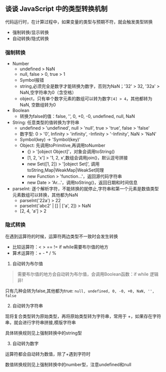 ## 谈谈 JavaScript 中的类型转换机制
代码运行时，在计算过程中，如果变量的类型与预期不符，就会触发类型转换
- 强制转换/显示转换
- 自动转换/隐式转换

### 强制转换
- Number
  - undefined > NaN
  - null, false > 0, true > 1
  - Symbol报错
  - string,必须完全是数字才能转换为数字，否则为NaN；'32' > 32, '32a' > NaN,空字符串为0（含空格）
  - object，只有单个数字元素的数组可以转为数字`[4] > 4`，其他都转为NaN, 空数组转为0
- Boolean
  - 转换为false的值：false, '', 0, +0, -0, undefined, null, NaN
- String: 任意类型的值转换为字符串
  - undefined > 'undefined', null > 'null', true > 'true', false > 'false'
  - 数字型: 0 > '0', Infinity > 'infinity', -Infinity > '-Infinity', NaN > 'NaN'
  - Symbol(key) -> 'Symbol(key)'
  - Object: 先调用toPrimitive,再调用toNumber
    - {} > '[object Object]'，对象会调用toString()
    - [1, 2, 'x'] > '1, 2, x',数组会调用join()，默认逗号拼接
    - new Set([1, 2]) > '[object Set]', 调用toString,Map|WeakMap|WeakSet同理
    - new Function > 'function...'，返回源代码字符串
    - new Date > 'Ar...'，调用toString()，返回日期和时间信息
- parseInt: 逐个解析字符，不能转换的就停止,字符串和第一个元素是数值类型元素数组可以转换，其他都为NaN
  - parseInt('22a') > 22
  - parseInt('abc2' | [] | ['a', 2]) > NaN
  - [2, 4, 'a'] > 2

### 隐式转换
在遇到运算符的时候，运算符两边类型不一致时会发生转换
- 比较运算符：< > == != if while需要布尔值的地方
- 算术运算符：+ - * / %

1. 自动转为布尔值
> 需要布尔值的地方会自动转为布尔值，会调用Boolean函数：if while 逻辑非!

只有几种会转为false,其他都为true: `null, undefined, 0, -0, +0, NaN, '', false`

2. 自动转为字符串
   
现将复合类型转为原始类型，再将原始类型转为字符串，常用于 +，如果存在字符串，就会进行字符串拼接,模版字符串

具体转换规则见上强制转换中的string型

3. 自动转为数字

运算符都会自动转为数值，除了+遇到字符时

数值转换规则见上强制转换中的number型，注意undefined和null
